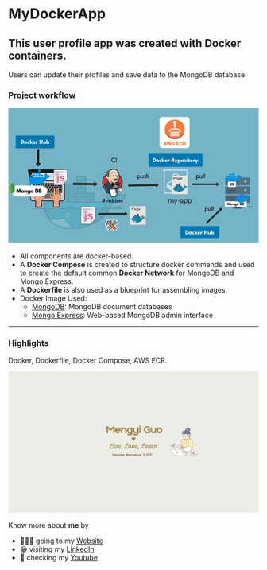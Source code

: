 # MyDockerApp

## This user profile app was created with Docker containers.

Users can update their profiles and save data to the MongoDB database.

### Project workflow

![Profile App Pic](/Docker%20project%20workflow.jpg)

- All components are docker-based.
- A **Docker Compose** is created to structure docker commands and used to create the default common **Docker Network** for MongoDB and Mongo Express.
- A **Dockerfile** is also used as a blueprint for assembling images.
- Docker Image Used:
  - [MongoDB](https://hub.docker.com/_/mongo): MongoDB document databases
  - [Mongo Express](https://hub.docker.com/_/mongo-express): Web-based MongoDB admin interface

---

### Highlights

Docker, Dockerfile, Docker Compose, AWS ECR.

![Mengyi Cartoon Pic](/Live,%20Love,%20Learn.png)

Know more about **me** by

- 🙋🏻‍♀️ going to my [Website](https://mengyig.github.io/#)
- 😁 visiting my [LinkedIn](https://www.linkedin.com/in/mengyi-guo/)
- 🎥 checking my [Youtube](https://www.youtube.com/channel/UCu7Q8pfeEvjgTxVyj7YVxHw)

